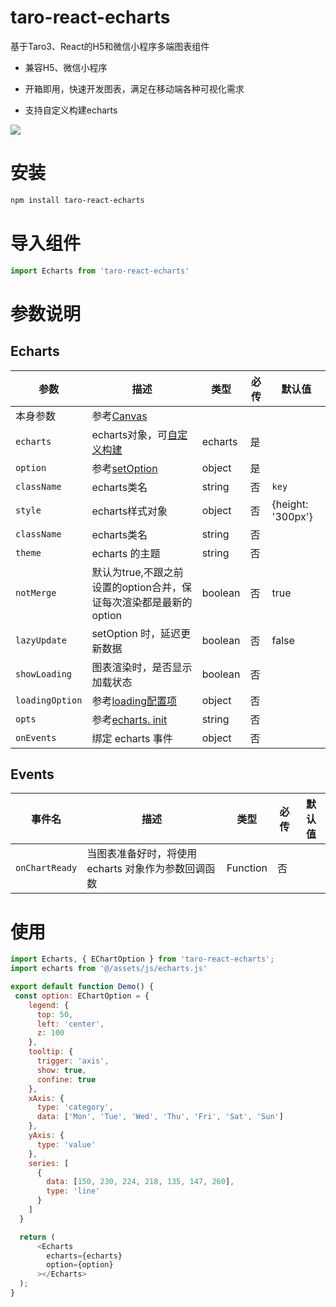 # taro-react-echarts

基于Taro3、React的H5和微信小程序多端图表组件

- 兼容H5、微信小程序

- 开箱即用，快速开发图表，满足在移动端各种可视化需求

- 支持自定义构建echarts

![](https://raw.githubusercontent.com/qiuweikangdev/taro-react-echarts/master/images/demo.png)

# 安装

```bash
npm install taro-react-echarts
```

# 导入组件

```js
import Echarts from 'taro-react-echarts'
```

# 参数说明

## Echarts

| 参数              | 描述                                                                                 | 类型      | 必传  | 默认值               |
| --------------- | ---------------------------------------------------------------------------------- | ------- | --- | ----------------- |
| 本身参数            | 参考[Canvas](https://taro-docs.jd.com/taro/docs/components/canvas/)                  |         |     |                   |
| `echarts`       | echarts对象，可[自定义构建](https://echarts.apache.org/zh/builder.html)                                                                   | echarts | 是   |                   |
| `option`        | 参考[setOption](https://echarts.apache.org/zh/option.html#title)                     | object  | 是   |                   |
| `className`     | echarts类名                                                                          | string  | 否   | `key`             |
| `style`         | echarts样式对象                                                                        | object  | 否   | {height: '300px'} |
| `className`     | echarts类名                                                                          | string  | 否   |                   |
| `theme`         | echarts 的主题                                                                        | string  | 否   |                   |
| `notMerge`      | 默认为true,不跟之前设置的option合并，保证每次渲染都是最新的option                                          | boolean | 否   | true              |
| `lazyUpdate`    | setOption 时，延迟更新数据                                                                 | boolean | 否   | false             |
| `showLoading`   | 图表渲染时，是否显示加载状态                                                                     | boolean | 否   |                   |
| `loadingOption` | 参考[loading配置项](https://echarts.apache.org/zh/api.html#echartsInstance.showLoading) | object  | 否   |                   |
| `opts`          | 参考[echarts. init](https://echarts.apache.org/zh/api.html#echarts.init)             | string  | 否   |                   |
| `onEvents`      | 绑定 echarts 事件                                                                      | object  | 否   |                   |

## Events

| 事件名            | 描述                             | 类型       | 必传  | 默认值 |
| -------------- | ------------------------------ | -------- | --- | --- |
| `onChartReady` | 当图表准备好时，将使用 echarts 对象作为参数回调函数 | Function | 否   |     |

# 使用

```js
import Echarts, { EChartOption } from 'taro-react-echarts';
import echarts from '@/assets/js/echarts.js'

export default function Demo() {
 const option: EChartOption = {
    legend: {
      top: 50,
      left: 'center',
      z: 100
    },
    tooltip: {
      trigger: 'axis',
      show: true,
      confine: true
    },
    xAxis: {
      type: 'category',
      data: ['Mon', 'Tue', 'Wed', 'Thu', 'Fri', 'Sat', 'Sun']
    },
    yAxis: {
      type: 'value'
    },
    series: [
      {
        data: [150, 230, 224, 218, 135, 147, 260],
        type: 'line'
      }
    ]
  }

  return (
      <Echarts
        echarts={echarts}
        option={option}
      ></Echarts>
  );
}
```
